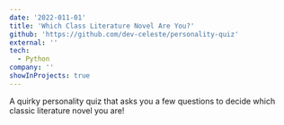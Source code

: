 ```yaml
---
date: '2022-011-01'
title: 'Which Class Literature Novel Are You?'
github: 'https://github.com/dev-celeste/personality-quiz'
external: ''
tech:
  - Python
company: ''
showInProjects: true
---
```


A quirky personality quiz that asks you a few questions to decide which classic literature novel you are!